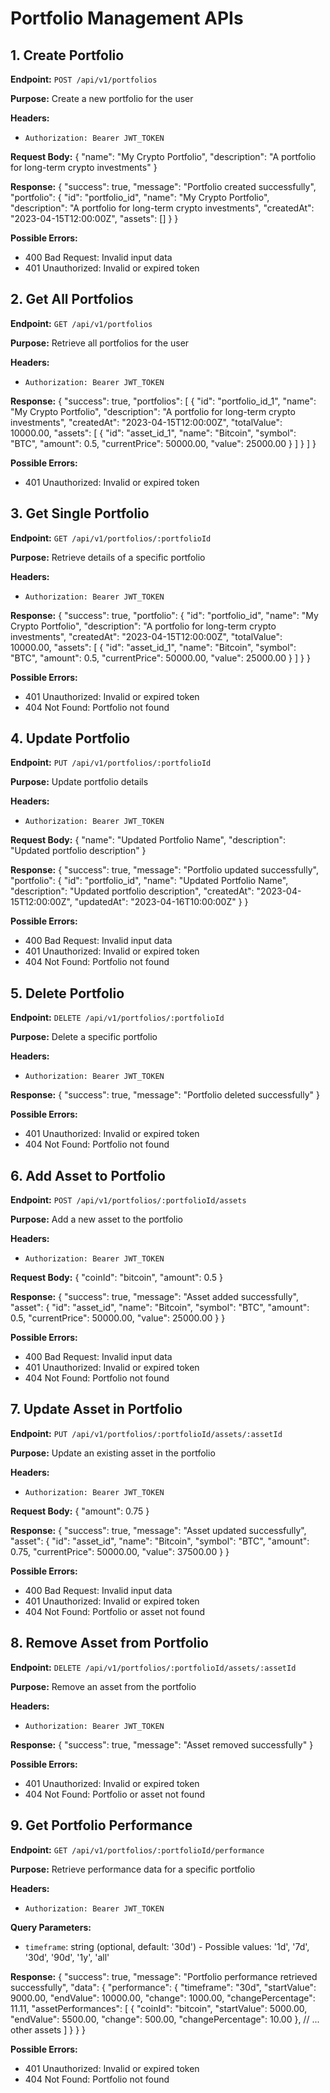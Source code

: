 # Portfolio Management APIs

## 1. Create Portfolio

**Endpoint:** `POST /api/v1/portfolios`

**Purpose:** Create a new portfolio for the user

**Headers:**
- `Authorization: Bearer JWT_TOKEN`

**Request Body:**
{
"name": "My Crypto Portfolio",
"description": "A portfolio for long-term crypto investments"
}

**Response:**
{
"success": true,
"message": "Portfolio created successfully",
"portfolio": {
"id": "portfolio_id",
"name": "My Crypto Portfolio",
"description": "A portfolio for long-term crypto investments",
"createdAt": "2023-04-15T12:00:00Z",
"assets": []
}
}

**Possible Errors:**
- 400 Bad Request: Invalid input data
- 401 Unauthorized: Invalid or expired token

## 2. Get All Portfolios

**Endpoint:** `GET /api/v1/portfolios`

**Purpose:** Retrieve all portfolios for the user

**Headers:**
- `Authorization: Bearer JWT_TOKEN`

**Response:**
{
"success": true,
"portfolios": [
{
"id": "portfolio_id_1",
"name": "My Crypto Portfolio",
"description": "A portfolio for long-term crypto investments",
"createdAt": "2023-04-15T12:00:00Z",
"totalValue": 10000.00,
"assets": [
{
"id": "asset_id_1",
"name": "Bitcoin",
"symbol": "BTC",
"amount": 0.5,
"currentPrice": 50000.00,
"value": 25000.00
}
]
}
]
}

**Possible Errors:**
- 401 Unauthorized: Invalid or expired token

## 3. Get Single Portfolio

**Endpoint:** `GET /api/v1/portfolios/:portfolioId`

**Purpose:** Retrieve details of a specific portfolio

**Headers:**
- `Authorization: Bearer JWT_TOKEN`

**Response:**
{
"success": true,
"portfolio": {
"id": "portfolio_id",
"name": "My Crypto Portfolio",
"description": "A portfolio for long-term crypto investments",
"createdAt": "2023-04-15T12:00:00Z",
"totalValue": 10000.00,
"assets": [
{
"id": "asset_id_1",
"name": "Bitcoin",
"symbol": "BTC",
"amount": 0.5,
"currentPrice": 50000.00,
"value": 25000.00
}
]
}
}

**Possible Errors:**
- 401 Unauthorized: Invalid or expired token
- 404 Not Found: Portfolio not found

## 4. Update Portfolio

**Endpoint:** `PUT /api/v1/portfolios/:portfolioId`

**Purpose:** Update portfolio details

**Headers:**
- `Authorization: Bearer JWT_TOKEN`

**Request Body:**
{
"name": "Updated Portfolio Name",
"description": "Updated portfolio description"
}

**Response:**
{
"success": true,
"message": "Portfolio updated successfully",
"portfolio": {
"id": "portfolio_id",
"name": "Updated Portfolio Name",
"description": "Updated portfolio description",
"createdAt": "2023-04-15T12:00:00Z",
"updatedAt": "2023-04-16T10:00:00Z"
}
}

**Possible Errors:**
- 400 Bad Request: Invalid input data
- 401 Unauthorized: Invalid or expired token
- 404 Not Found: Portfolio not found

## 5. Delete Portfolio

**Endpoint:** `DELETE /api/v1/portfolios/:portfolioId`

**Purpose:** Delete a specific portfolio

**Headers:**
- `Authorization: Bearer JWT_TOKEN`

**Response:**
{
"success": true,
"message": "Portfolio deleted successfully"
}

**Possible Errors:**
- 401 Unauthorized: Invalid or expired token
- 404 Not Found: Portfolio not found

## 6. Add Asset to Portfolio

**Endpoint:** `POST /api/v1/portfolios/:portfolioId/assets`

**Purpose:** Add a new asset to the portfolio

**Headers:**
- `Authorization: Bearer JWT_TOKEN`

**Request Body:**
{
"coinId": "bitcoin",
"amount": 0.5
}

**Response:**
{
"success": true,
"message": "Asset added successfully",
"asset": {
"id": "asset_id",
"name": "Bitcoin",
"symbol": "BTC",
"amount": 0.5,
"currentPrice": 50000.00,
"value": 25000.00
}
}

**Possible Errors:**
- 400 Bad Request: Invalid input data
- 401 Unauthorized: Invalid or expired token
- 404 Not Found: Portfolio not found

## 7. Update Asset in Portfolio

**Endpoint:** `PUT /api/v1/portfolios/:portfolioId/assets/:assetId`

**Purpose:** Update an existing asset in the portfolio

**Headers:**
- `Authorization: Bearer JWT_TOKEN`

**Request Body:**
{
"amount": 0.75
}

**Response:**
{
"success": true,
"message": "Asset updated successfully",
"asset": {
"id": "asset_id",
"name": "Bitcoin",
"symbol": "BTC",
"amount": 0.75,
"currentPrice": 50000.00,
"value": 37500.00
}
}

**Possible Errors:**
- 400 Bad Request: Invalid input data
- 401 Unauthorized: Invalid or expired token
- 404 Not Found: Portfolio or asset not found

## 8. Remove Asset from Portfolio

**Endpoint:** `DELETE /api/v1/portfolios/:portfolioId/assets/:assetId`

**Purpose:** Remove an asset from the portfolio

**Headers:**
- `Authorization: Bearer JWT_TOKEN`

**Response:**
{
"success": true,
"message": "Asset removed successfully"
}

**Possible Errors:**
- 401 Unauthorized: Invalid or expired token
- 404 Not Found: Portfolio or asset not found

## 9. Get Portfolio Performance

**Endpoint:** `GET /api/v1/portfolios/:portfolioId/performance`

**Purpose:** Retrieve performance data for a specific portfolio

**Headers:**
- `Authorization: Bearer JWT_TOKEN`

**Query Parameters:**
- `timeframe`: string (optional, default: '30d') - Possible values: '1d', '7d', '30d', '90d', '1y', 'all'

**Response:**
{
"success": true,
"message": "Portfolio performance retrieved successfully",
"data": {
"performance": {
"timeframe": "30d",
"startValue": 9000.00,
"endValue": 10000.00,
"change": 1000.00,
"changePercentage": 11.11,
"assetPerformances": [
{
"coinId": "bitcoin",
"startValue": 5000.00,
"endValue": 5500.00,
"change": 500.00,
"changePercentage": 10.00
},
// ... other assets
]
}
}
}

**Possible Errors:**
- 401 Unauthorized: Invalid or expired token
- 404 Not Found: Portfolio not found